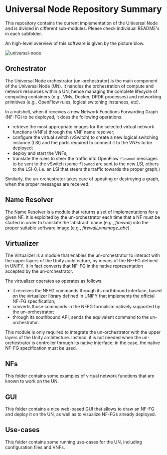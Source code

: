 # Universal Node Repository Summary
This repository contains the current implementation of the Universal Node and is divided in different sub-modules.
Please check individual README's in each subfolder.

An high-level overview of this software is given by the picture blow.

![universal-node](https://raw.githubusercontent.com/netgroup-polito/un-orchestrator/master/images/universal-node.png)


## Orchestrator
The Universal Node orchestrator (un-orchestrator) is the main component of the Universal Node (UN).
It handles the orchestration of compute and network resources within a UN, hence managing the complete lifecycle of computing containers (e.g., VMs, Docker, DPDK processes) and networking primitives (e.g., OpenFlow rules, logical switching instances, etc).

In a nutshell, when it receives a new Network Functions Forwarding Graph (NF-FG) to be deployed, it does the following operations:

  * retrieve the most appropriate images for the selected virtual network
    functions (VNFs) through the VNF name resolver;
  * configure the virtual switch (vSwitch) to create a new logical switching
    instance (LSI) and the ports required to connect it to the VNFs to be deployed;
  * deploy and start the VNFs;
  * translate the rules to steer the traffic into OpenFlow `flowmod` messages
    to be sent to the vSwitch (some `flowmod` are sent to the new LSI, others
    to the LSI-0, i.e. an LSI that steers the traffic towards the proper graph.)

Similarly, the un-orchestrator takes care of updating or destroying a graph,
when the proper messages are received.


## Name Resolver
The Name Resolver is a module that returns a set of implementations for a given NF.
It is exploited by the un-orchestrator each time that a NF must be started in order to translate the 'abstract' name (e.g., *firewall*) into the proper suitable software image (e.g., *firewall\_vmimage\_abc*).

## Virtualizer
The Virtualizer is a module that enables the un-orchestrator to interact with the upper layers of the Unify architecture, by means of the NF-FG defined in UNIFY. It in fact converts that NF-FG in the native representation accepted by the un-orchestrator.

The virtualizer operates as operates as follows:

  * it receives the NFFG commands through its northbound interface, based on the virtualizer library defined in UNIFY that implements the official NF-FG specification;
  * converts those commands in the NFFG formalism natively supported by the un-orchestrator;
  * through its southbound API, sends the equivalent command to the un-orchestrator.

This module is only required to integrate the un-orchestrator with the upper layers of the Unify architecture.
Instead, it is not needed when the un-orchestrator is controller through its native interface; in the case, the native NF-FG specification must be used.

## NFs
This folder contains some examples of virtual network functions that are known to work on the UN.

## GUI
This folder contains a nice web-based GUI that allows to draw an NF-FG and deploy it on the UN, as well as to visualize NF-FGs already deployed.

## Use-cases
This folder contains some running use-cases for the UN, including configuration files and VNFs.
